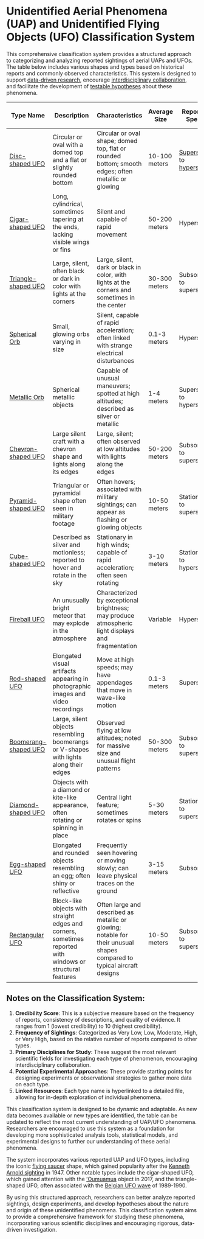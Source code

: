 # Unidentified Aerial Phenomena (UAP) and Unidentified Flying Objects (UFO) Classification System

This comprehensive classification system provides a structured approach to categorizing and analyzing reported sightings of aerial UAPs and UFOs. The table below includes various shapes and types based on historical reports and commonly observed characteristics. This system is designed to support [data-driven research](../../encyclopedia/DAVID_GRUSCH.md), encourage [interdisciplinary collaboration](../../encyclopedia/JAMES_TAYLOR.md), and facilitate the development of [testable hypotheses](../../encyclopedia/TESTABLE_HYPOTHESIS.md) about these phenomena.

| **Type Name**                                                      | **Description**                                                                                            | **Characteristics**                                                                                                     | **Average Size** | **Reported Speed**                                                                                            | **Frequency of Sightings** | **Credibility Score (1-10)** | **Primary Disciplines for Study**                                                                                      | **Potential Experimental Approaches**                                                                                                                                              |
| ------------------------------------------------------------------ | ---------------------------------------------------------------------------------------------------------- | ----------------------------------------------------------------------------------------------------------------------- | ---------------- | ------------------------------------------------------------------------------------------------------------- | -------------------------- | ---------------------------- | ---------------------------------------------------------------------------------------------------------------------- | ---------------------------------------------------------------------------------------------------------------------------------------------------------------------------------- |
| [Disc-shaped UFO](../../encyclopedia/DR_EVELYN_VOSS.md)            | Circular or oval with a domed top and a flat or slightly rounded bottom                                    | Circular or oval shape; domed top, flat or rounded bottom; smooth edges; often metallic or glowing                      | 10-100 meters    | [Supersonic](../../encyclopedia/SYNTHETIC_INTELLIGENCES.md) to [hypersonic](../../encyclopedia/HYPERSONIC.md) | Very High                  | 8                            | [Aerodynamics](../../encyclopedia/AERODYNAMICS.md), [Materials Science](../../encyclopedia/MATERIALS_SCIENCE.md)       | [Radar tracking](../../encyclopedia/RADAR_TRACKING.md), [Infrared imaging](../../encyclopedia/INFRARED_IMAGING.md)                                                                 |
| [Cigar-shaped UFO](../../encyclopedia/COMPUTE.md)                  | Long, cylindrical, sometimes tapering at the ends, lacking visible wings or fins                           | Silent and capable of rapid movement                                                                                    | 50-200 meters    | Hypersonic                                                                                                    | High                       | 7                            | [Fluid Dynamics](../../encyclopedia/FLUID_DYNAMICS.md), [Propulsion Systems](../../encyclopedia/PROPULSION_SYSTEMS.md) | Long-range optical observation, [Acoustic analysis](../../encyclopedia/ACOUSTIC_ANALYSIS.md)                                                                                       |
| [Triangle-shaped UFO](../../encyclopedia/UAP_DISCLOSURE.md)        | Large, silent, often black or dark in color with lights at the corners                                     | Large, silent, dark or black in color, with lights at the corners and sometimes in the center                           | 30-300 meters    | Subsonic to supersonic                                                                                        | High                       | 8                            | [Stealth Technology](../../encyclopedia/STEALTH_TECHNOLOGY.md), [Optics](../../encyclopedia/OPTICS.md)                 | [Electromagnetic field detection](../../encyclopedia/ELECTROMAGNETIC_FIELD_DETECTION.md), [Night vision surveillance](../../encyclopedia/NIGHT_VISION_SURVEILLANCE.md)             |
| [Spherical Orb](../../encyclopedia/SPHERICAL_ORB.md)               | Small, glowing orbs varying in size                                                                        | Silent, capable of rapid acceleration; often linked with strange electrical disturbances                                | 0.1-3 meters     | Hypersonic                                                                                                    | Very High                  | 6                            | [Plasma Physics](../../encyclopedia/PLASMA_PHYSICS.md), [Electromagnetism](../../encyclopedia/ELECTROMAGNETISM.md)     | [High-speed photography](../../encyclopedia/HIGH_SPEED_PHOTOGRAPHY.md), [Spectral analysis](../../encyclopedia/SPECTRAL_ANALYSIS.md)                                               |
| [Metallic Orb](../../encyclopedia/METALLIC_ORB.md)                 | Spherical metallic objects                                                                                 | Capable of unusual maneuvers; spotted at high altitudes; described as silver or metallic                                | 1-4 meters       | Supersonic to hypersonic                                                                                      | Moderate                   | 7                            | Materials Science, [Atmospheric Physics](../../encyclopedia/ATMOSPHERIC_PHYSICS.md)                                    | [High-altitude balloon observations](../../encyclopedia/HIGH_ALTITUDE_BALLOON_OBSERVATIONS.md), [Radar cross-section analysis](../../encyclopedia/RADAR_CROSS_SECTION_ANALYSIS.md) |
| [Chevron-shaped UFO](../../encyclopedia/CHEVRON_SHAPED_UFO.md)     | Large silent craft with a chevron shape and lights along its edges                                         | Large, silent; often observed at low altitudes with lights along the edges                                              | 50-200 meters    | Subsonic to supersonic                                                                                        | Low                        | 6                            | [Aeronautics](../../encyclopedia/AERONAUTICS.md), Propulsion Systems                                                   | Low-altitude radar tracking, [Thermal imaging](../../encyclopedia/THERMAL_IMAGING.md)                                                                                              |
| [Pyramid-shaped UFO](../../encyclopedia/PYRAMID_SHAPED_UFO.md)     | Triangular or pyramidal shape often seen in military footage                                               | Often hovers; associated with military sightings; can appear as flashing or glowing objects                             | 10-50 meters     | Stationary to supersonic                                                                                      | Low                        | 5                            | Optics, [Signal Processing](../../encyclopedia/SIGNAL_PROCESSING.md)                                                   | [Multi-sensor array detection](../../encyclopedia/MULTI_SENSOR_ARRAY_DETECTION.md), [Video analysis techniques](../../encyclopedia/VIDEO_ANALYSIS_TECHNIQUES.md)                   |
| [Cube-shaped UFO](../../encyclopedia/CUBE_SHAPED_UFO.md)           | Described as silver and motionless; reported to hover and rotate in the sky                                | Stationary in high winds; capable of rapid acceleration; often seen rotating                                            | 3-10 meters      | Stationary to hypersonic                                                                                      | Very Low                   | 4                            | Fluid Dynamics, [Quantum Physics](../../encyclopedia/QUANTUM_PHYSICS.md)                                               | [Wind tunnel simulations](../../encyclopedia/WIND_TUNNEL_SIMULATIONS.md), [Gravitational anomaly detection](../../encyclopedia/GRAVITATIONAL_ANOMALY_DETECTION.md)                 |
| [Fireball UFO](../../encyclopedia/FIREBALL_UFO.md)                 | An unusually bright meteor that may explode in the atmosphere                                              | Characterized by exceptional brightness; may produce atmospheric light displays and fragmentation                       | Variable         | Hypersonic                                                                                                    | Moderate                   | 9                            | [Atmospheric Sciences](../../encyclopedia/ATMOSPHERIC_SCIENCES.md), [Astronomy](../../encyclopedia/ASTRONOMY.md)       | [Spectroscopic analysis](../../encyclopedia/SPECTROSCOPIC_ANALYSIS.md), [Trajectory modeling](../../encyclopedia/TRAJECTORY_MODELING.md)                                           |
| [Rod-shaped UFO](../../encyclopedia/ROD_SHAPED_UFO.md)             | Elongated visual artifacts appearing in photographic images and video recordings                           | Move at high speeds; may have appendages that move in wave-like motion                                                  | 0.1-3 meters     | Supersonic                                                                                                    | Low                        | 3                            | Optics, [Digital Imaging](../../encyclopedia/DIGITAL_IMAGING.md)                                                       | [High-frame-rate video capture](../../encyclopedia/HIGH_FRAME_RATE_VIDEO_CAPTURE.md), [Image processing algorithms](../../encyclopedia/IMAGE_PROCESSING_ALGORITHMS.md)             |
| [Boomerang-shaped UFO](../../encyclopedia/BOOMERANG_SHAPED_UFO.md) | Large, silent objects resembling boomerangs or V-shapes with lights along their edges                      | Observed flying at low altitudes; noted for massive size and unusual flight patterns                                    | 50-300 meters    | Subsonic to supersonic                                                                                        | Low                        | 5                            | Aerodynamics, Stealth Technology                                                                                       | Low-altitude radar tracking, [Acoustic signature analysis](../../encyclopedia/ACOUSTIC_SIGNATURE_ANALYSIS.md)                                                                      |
| [Diamond-shaped UFO](../../encyclopedia/DIAMOND_SHAPED_UFO.md)     | Objects with a diamond or kite-like appearance, often rotating or spinning in place                        | Central light feature; sometimes rotates or spins                                                                       | 5-30 meters      | Stationary to supersonic                                                                                      | Very Low                   | 4                            | Fluid Dynamics, Optics                                                                                                 | [Rotational dynamics modeling](../../encyclopedia/ROTATIONAL_DYNAMICS_MODELING.md), [Light pattern analysis](../../encyclopedia/LIGHT_PATTERN_ANALYSIS.md)                         |
| [Egg-shaped UFO](../../encyclopedia/EGG_SHAPED_UFO.md)             | Elongated and rounded objects resembling an egg; often shiny or reflective                                 | Frequently seen hovering or moving slowly; can leave physical traces on the ground                                      | 3-15 meters      | Subsonic                                                                                                      | Low                        | 6                            | Materials Science, [Soil Chemistry](../../encyclopedia/SOIL_CHEMISTRY.md)                                              | [Ground trace analysis](../../encyclopedia/GROUND_TRACE_ANALYSIS.md), [Reflectivity studies](../../encyclopedia/REFLECTIVITY_STUDIES.md)                                           |
| [Rectangular UFO](../../encyclopedia/RECTANGULAR_UFO.md)           | Block-like objects with straight edges and corners, sometimes reported with windows or structural features | Often large and described as metallic or glowing; notable for their unusual shapes compared to typical aircraft designs | 10-50 meters     | Subsonic to supersonic                                                                                        | Very Low                   | 3                            | [Structural Engineering](../../encyclopedia/STRUCTURAL_ENGINEERING.md), Propulsion Systems                             | [3D modeling and simulation](../../encyclopedia/3D_MODELING_AND_SIMULATION.md), [Electromagnetic emissions detection](../../encyclopedia/ELECTROMAGNETIC_EMISSIONS_DETECTION.md)   |

## Notes on the Classification System:

1. **Credibility Score**: This is a subjective measure based on the frequency of reports, consistency of descriptions, and quality of evidence. It ranges from 1 (lowest credibility) to 10 (highest credibility).
2. **Frequency of Sightings**: Categorized as Very Low, Low, Moderate, High, or Very High, based on the relative number of reports compared to other types.
3. **Primary Disciplines for Study**: These suggest the most relevant scientific fields for investigating each type of phenomenon, encouraging interdisciplinary collaboration.
4. **Potential Experimental Approaches**: These provide starting points for designing experiments or observational strategies to gather more data on each type.
5. **Linked Resources**: Each type name is hyperlinked to a detailed file, allowing for in-depth exploration of individual phenomena.

This classification system is designed to be dynamic and adaptable. As new data becomes available or new types are identified, the table can be updated to reflect the most current understanding of UAP/UFO phenomena. Researchers are encouraged to use this system as a foundation for developing more sophisticated analysis tools, statistical models, and experimental designs to further our understanding of these aerial phenomena.

The system incorporates various reported UAP and UFO types, including the iconic [flying saucer](../../encyclopedia/FLYING_SAUCER.md) shape, which gained popularity after the [Kenneth Arnold sighting](../../encyclopedia/KENNETH_ARNOLD_SIGHTING.md) in 1947. Other notable types include the cigar-shaped UFO, which gained attention with the [ʻOumuamua](../../encyclopedia/OUMUAMUA.md) object in 2017, and the triangle-shaped UFO, often associated with the [Belgian UFO wave](../../encyclopedia/BELGIAN_UFO_WAVE.md) of 1989-1990.

By using this structured approach, researchers can better analyze reported sightings, design experiments, and develop hypotheses about the nature and origin of these unidentified phenomena. This classification system aims to provide a comprehensive framework for studying these phenomena, incorporating various scientific disciplines and encouraging rigorous, data-driven investigation.
